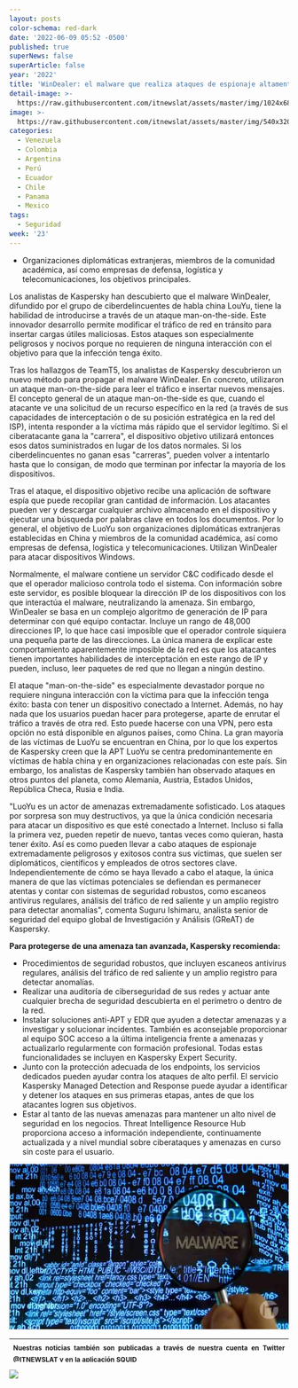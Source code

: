 ```yaml
---
layout: posts
color-schema: red-dark
date: '2022-06-09 05:52 -0500'
published: true
superNews: false
superArticle: false
year: '2022'
title: 'WinDealer: el malware que realiza ataques de espionaje altamente peligrosos'
detail-image: >-
  https://raw.githubusercontent.com/itnewslat/assets/master/img/1024x680/Malware-Virus-g.jpg
image: >-
  https://raw.githubusercontent.com/itnewslat/assets/master/img/540x320/Malware-Virus-p.jpg
categories:
  - Venezuela
  - Colombia
  - Argentina
  - Perú
  - Ecuador
  - Chile
  - Panama
  - Mexico
tags:
  - Seguridad
week: '23'
---
```

- Organizaciones diplomáticas extranjeras, miembros de la comunidad académica, así como empresas de defensa, logística y telecomunicaciones, los objetivos principales.

Los analistas de Kaspersky han descubierto que el malware WinDealer, difundido por el grupo de ciberdelincuentes de habla china LouYu, tiene la habilidad de introducirse a través de un ataque man-on-the-side. Este innovador desarrollo permite modificar el tráfico de red en tránsito para insertar cargas útiles maliciosas. Estos ataques son especialmente peligrosos y nocivos porque no requieren de ninguna interacción con el objetivo para que la infección tenga éxito.

Tras los hallazgos de TeamT5, los analistas de Kaspersky descubrieron un nuevo método para propagar el malware WinDealer. En concreto, utilizaron un ataque man-on-the-side para leer el tráfico e insertar nuevos mensajes. El concepto general de un ataque man-on-the-side es que, cuando el atacante ve una solicitud de un recurso específico en la red (a través de sus capacidades de interceptación o de su posición estratégica en la red del ISP), intenta responder a la víctima más rápido que el servidor legítimo. Si el ciberatacante gana la "carrera", el dispositivo objetivo utilizará entonces esos datos suministrados en lugar de los datos normales. Si los ciberdelincuentes no ganan esas "carreras", pueden volver a intentarlo hasta que lo consigan, de modo que terminan por infectar la mayoría de los dispositivos.

Tras el ataque, el dispositivo objetivo recibe una aplicación de software espía que puede recopilar gran cantidad de información. Los atacantes pueden ver y descargar cualquier archivo almacenado en el dispositivo y ejecutar una búsqueda por palabras clave en todos los documentos. Por lo general, el objetivo de LuoYu son organizaciones diplomáticas extranjeras establecidas en China y miembros de la comunidad académica, así como empresas de defensa, logística y telecomunicaciones. Utilizan WinDealer para atacar dispositivos Windows.

Normalmente, el malware contiene un servidor C&C codificado desde el que el operador malicioso controla todo el sistema. Con información sobre este servidor, es posible bloquear la dirección IP de los dispositivos con los que interactúa el malware, neutralizando la amenaza. Sin embargo, WinDealer se basa en un complejo algoritmo de generación de IP para determinar con qué equipo contactar. Incluye un rango de 48,000 direcciones IP, lo que hace casi imposible que el operador controle siquiera una pequeña parte de las direcciones. La única manera de explicar este comportamiento aparentemente imposible de la red es que los atacantes tienen importantes habilidades de interceptación en este rango de IP y pueden, incluso, leer paquetes de red que no llegan a ningún destino.

El ataque "man-on-the-side" es especialmente devastador porque no requiere ninguna interacción con la víctima para que la infección tenga éxito: basta con tener un dispositivo conectado a Internet. Además, no hay nada que los usuarios puedan hacer para protegerse, aparte de enrutar el tráfico a través de otra red. Esto puede hacerse con una VPN, pero esta opción no está disponible en algunos países, como China.
La gran mayoría de las víctimas de LuoYu se encuentran en China, por lo que los expertos de Kaspersky creen que la APT LuoYu se centra predominantemente en víctimas de habla china y en organizaciones relacionadas con este país. Sin embargo, los analistas de Kaspersky también han observado ataques en otros puntos del planeta, como Alemania, Austria, Estados Unidos, República Checa, Rusia e India.

"LuoYu es un actor de amenazas extremadamente sofisticado. Los ataques por sorpresa son muy destructivos, ya que la única condición necesaria para atacar un dispositivo es que esté conectado a Internet. Incluso si falla la primera vez, pueden repetir de nuevo, tantas veces como quieran, hasta tener éxito. Así es como pueden llevar a cabo ataques de espionaje extremadamente peligrosos y exitosos contra sus víctimas, que suelen ser diplomáticos, científicos y empleados de otros sectores clave. Independientemente de cómo se haya llevado a cabo el ataque, la única manera de que las víctimas potenciales se defiendan es permanecer atentas y contar con sistemas de seguridad robustos, como escaneos antivirus regulares, análisis del tráfico de red saliente y un amplio registro para detectar anomalías", comenta Suguru Ishimaru, analista senior de seguridad del equipo global de Investigación y Análisis (GReAT) de Kaspersky.

**Para protegerse de una amenaza tan avanzada, Kaspersky recomienda:**

- Procedimientos de seguridad robustos, que incluyen escaneos antivirus regulares, análisis del tráfico de red saliente y un amplio registro para detectar anomalías.
- Realizar una auditoría de ciberseguridad de sus redes y actuar ante cualquier brecha de seguridad descubierta en el perímetro o dentro de la red.
- Instalar soluciones anti-APT y EDR que ayuden a detectar amenazas y a investigar y solucionar incidentes. También es aconsejable proporcionar al equipo SOC acceso a la última inteligencia frente a amenazas y actualizarlo regularmente con formación profesional. Todas estas funcionalidades se incluyen en Kaspersky Expert Security.
- Junto con la protección adecuada de los endpoints, los servicios dedicados pueden ayudar contra los ataques de alto perfil. El servicio Kaspersky Managed Detection and Response puede ayudar a identificar y detener los ataques en sus primeras etapas, antes de que los atacantes logren sus objetivos.
- Estar al tanto de las nuevas amenazas para mantener un alto nivel de seguridad en los negocios. Threat Intelligence Resource Hub proporciona acceso a información independiente, continuamente actualizada y a nivel mundial sobre ciberataques y amenazas en curso sin coste para el usuario.

![](https://raw.githubusercontent.com/itnewslat/assets/master/img/540x320/Malware-Virus-p.jpg)

<table style="height: 42px;" width="569">
<tbody>
<tr>
<td style="text-align: justify;"><sub><strong>Nuestras noticias también son publicadas a través de nuestra cuenta en Twitter <a href="https://twitter.com/itnewslat?lang=es">@ITNEWSLAT</a> y en la aplicación <a href="https://squidapp.co/en/">SQUID</a></strong></sub></td>
</tr>
</tbody>
</table>

<img src="https://tracker.metricool.com/c3po.jpg?hash=56f88a41e39ab42c063cc51676587a04"/>